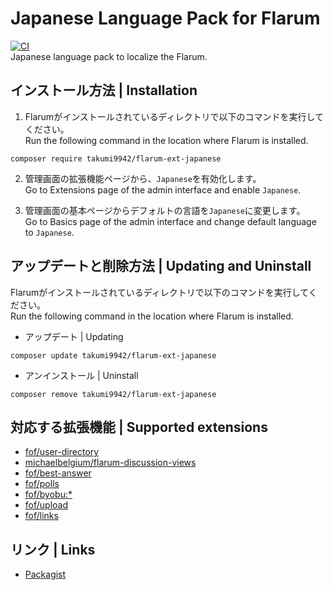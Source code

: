 # Japanese Language Pack for Flarum
[![CI](https://github.com/takumi9942/flarum-ext-japanese/workflows/CI/badge.svg)](https://github.com/takumi9942/flarum-ext-japanese/actions?query=workflow%3ACI)<br>
Japanese language pack to localize the Flarum.

## インストール方法 | Installation
1. Flarumがインストールされているディレクトリで以下のコマンドを実行してください。<br>
Run the following command in the location where Flarum is installed.
```
composer require takumi9942/flarum-ext-japanese
```

2. 管理画面の拡張機能ページから、`` Japanese ``を有効化します。<br>
Go to Extensions page of the admin interface and enable ``Japanese``.

3. 管理画面の基本ページからデフォルトの言語を``Japanese``に変更します。<br>
Go to Basics page of the admin interface and change default language to ``Japanese``.

## アップデートと削除方法 | Updating and Uninstall
Flarumがインストールされているディレクトリで以下のコマンドを実行してください。<br>
Run the following command in the location where Flarum is installed.

- アップデート | Updating
```
composer update takumi9942/flarum-ext-japanese
```
- アンインストール | Uninstall
```
composer remove takumi9942/flarum-ext-japanese
```

## 対応する拡張機能 | Supported extensions
- [fof/user-directory](https://github.com/FriendsOfFlarum/user-directory)
- [michaelbelgium/flarum-discussion-views](https://github.com/MichaelBelgium/flarum-discussion-views)
- [fof/best-answer](https://github.com/FriendsOfFlarum/best-answer)
- [fof/polls](https://github.com/FriendsOfFlarum/polls)
- [fof/byobu:*](https://github.com/FriendsOfFlarum/byobu)
- [fof/upload](http://github.com/FriendsOfFlarum/upload)
- [fof/links](https://github.com/FriendsOfFlarum/links)

## リンク | Links
- [Packagist](https://packagist.org/packages/takumi9942/flarum-ext-japanese)